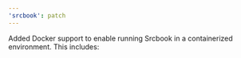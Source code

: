 ```yaml
---
'srcbook': patch
---
```


Added Docker support to enable running Srcbook in a containerized environment. This includes:
